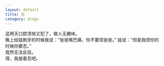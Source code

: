 ```yaml
---
layout: default
title: 忍 
category: blogs
---
```

这两天口腔溃疡又犯了，做人无趣味。<br />
晚上给娃刷牙的时候我说：“爸爸嘴巴痛，你不要烦爸爸。”
娃说：“但是我烦你的时候你要忍。” <br />
竟然无法反驳。<br />
得，我接着忍吧。

